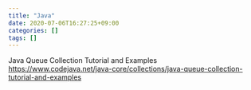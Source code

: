 ```yaml
---
title: "Java"
date: 2020-07-06T16:27:25+09:00
categories: []
tags: []
---
```


Java Queue Collection Tutorial and Examples
 https://www.codejava.net/java-core/collections/java-queue-collection-tutorial-and-examples